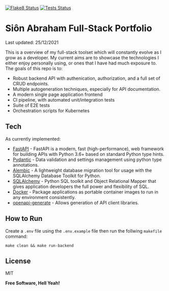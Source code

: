 [![Flake8 Status](./fastapi-master-api/reports/flake8/flake8-badge.svg?dummy=8484744)](./fastapi-master-api/reports/flake8/index.html)
[![Tests Status](./reports/junit/junit-badge.svg?dummy=8484744)](./reports/junit/report.html)
# Siôn Abraham Full-Stack Portfolio
Last updated: 25/12/2021

This is a overview of my full-stack toolset which will constantly evolve as I grow as a developer. My current aims are to showcase the technologies I either enjoy personally using, or ones that I have had much exposure to. The goals of this repo is to:
 - Robust backend API with authenication, authorization, and a full set of CRUD endpoints.
 - Multiple autogeneration techniques, especially for API documentation.
 - A modern single page application frontend
 - CI pipeline, with automated unit/integration tests
 - Suite of E2E tests
 - Orchestration scripts for Kubernetes

## Tech

As currently implemented:

- [FastAPI](https://fastapi.tiangolo.com/) - FastAPI is a modern, fast (high-performance), web framework for building APIs with Python 3.6+ based on standard Python type hints.
- [Pydantic](https://pydantic-docs.helpmanual.io/) - Data validation and settings management using python type annotations.
- [Alembic](https://alembic.sqlalchemy.org/en/latest/) - A lightweight database migration tool for usage with the SQLAlchemy Database Toolkit for Python.
- [SQLAlchemy](https://www.sqlalchemy.org/) - Python SQL toolkit and Object Relational Mapper that gives application developers the full power and flexibility of SQL.
- [Docker](https://www.docker.com/) - Package applications as portable container images to run in any environment consistently.
- [openapi-generate](https://github.com/OpenAPITools/openapi-generator) - Allows generation of API client libraries.

## How to Run
Create a `.env` file using the `.env.example` file then run the follwing `makefile` command:

```
make clean && make run-backend
```

## License

MIT

**Free Software, Hell Yeah!**
